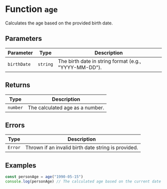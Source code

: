 # Function `age`

Calculates the age based on the provided birth date.

## Parameters

| Parameter   | Type     | Description                                           |
| ----------- | -------- | ----------------------------------------------------- |
| `birthDate` | `string` | The birth date in string format (e.g., "YYYY-MM-DD"). |

## Returns

| Type     | Description                     |
| -------- | ------------------------------- |
| `number` | The calculated age as a number. |

## Errors

| Type    | Description                                         |
| ------- | --------------------------------------------------- |
| `Error` | Thrown if an invalid birth date string is provided. |

## Examples

```typescript
const personAge = age("1990-05-15")
console.log(personAge) // The calculated age based on the current date
```
